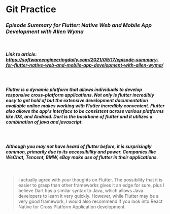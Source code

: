 # Git Practice

### *Episode Summary for Flutter: Native Web and Mobile App Development with Allen Wyma*

<br>

##### **Link to article:** https://softwareengineeringdaily.com/2021/09/17/episode-summary-for-flutter-native-web-and-mobile-app-development-with-allen-wyma/
<br>

#####  Flutter is a dynamic platform that allows individuals to develop responsive cross-platform applications. Not only is flutter incredibly easy to get hold of but the extensive development documentation available online makes working with Flutter incredibly convenient. Flutter also allows the app's interface to be consistent across various platforms like iOS, and Android. Dart is the backbone of flutter and it utilizes a combination of java and javascript.
 <br>

##### Although you may not have heard of flutter before, it is surprisingly common, primarily due to its accessibility and power. Companies like *WeChat, Tencent, BMW, eBay* make use of flutter in their applications.
 <br>

> I actually agree with your thoughts on Flutter. The possibility that it is easier to grasp than other frameworks gives it an edge for sure, plus I believe Dart has a similar syntax to Java, which allows Java developers to learn it very quickly. However, while Flutter may be a very good framework, I would also recommend if you look into React Native for Cross Platform Application development.
